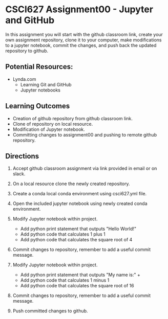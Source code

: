 # CSCI627 Assignment00 - Jupyter and GitHub
In this assignment you will start with the github classroom link, create your own assignment repository, clone it to your computer, make modifications to a jupyter notebook, commit the changes, and push back the updated repository to github.

## Potential Resources:

- Lynda.com
	- Learning Git and GitHub
	- Jupyter notebooks

## Learning Outcomes
- Creation of github repository from github classroom link.
- Clone of repository on local resource.
- Modification of Jupyter notebook.
- Committing changes to assignment00 and pushing to remote github repository.

## Directions
1. Accept github classroom assignment via link provided in email or on slack.

2. On a local resource clone the newly created repository.
3. Create a conda local conda environment using csci627.yml file.
4. Open the included jupyter notebook using newly created conda environment.
5. Modify Jupyter notebook within project.
	- Add python print statement that outputs "Hello World!"
	- Add python code that calculates 1 plus 1
	- Add python code that calculates the square root of 4
6. Commit changes to repository, remember to add a useful commit message.
7. Modify Jupyter notebook within project.
	- Add python print statement that outputs "My name is:" + <your name>
	- Add python code that calculates 1 minus 1
	- Add python code that calculates the square root of 16
8. Commit changes to repository, remember to add a useful commit message.
9. Push committed changes to github.
